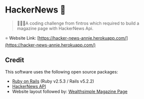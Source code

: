 # HackerNews 🚀

> 🚀🚀🚀A coding challenge from fintros which required to build a magazine page with HackerNews Api.

⭐️ Website Link: [https://hacker-news-annie.herokuapp.com/](https://hacker-news-annie.herokuapp.com/)

## Credit

This software uses the following open source packages:

* [Ruby on Rails](https://rubyonrails.org/) (Ruby v2.5.3 / Rails v5.2.2)
* [HackerNews API](https://github.com/HackerNews/API)
* Website layout followed by: [Wealthsimple Magazine Page](https://www.wealthsimple.com/en-ca/magazine)
